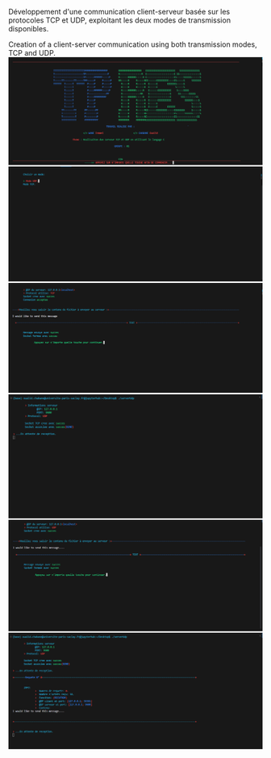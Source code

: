 Développement d'une communication client-serveur basée sur les protocoles TCP et UDP, exploitant les deux modes de transmission disponibles.

Creation of a client-server communication using both transmission modes, TCP and UDP.
![alt text](https://github.com/Akawalid/projet_reseaux/blob/master/images/Captur1.PNG?raw=true)
![alt text](https://github.com/Akawalid/projet_reseaux/blob/master/images/Captur2.PNG?raw=true)
![alt text](https://github.com/Akawalid/projet_reseaux/blob/master/images/Captur3.PNG?raw=true)
![alt text](https://github.com/Akawalid/projet_reseaux/blob/master/images/Captur4.PNG?raw=true)
![alt text](https://github.com/Akawalid/projet_reseaux/blob/master/images/Captur5.PNG?raw=true)
![alt text](https://github.com/Akawalid/projet_reseaux/blob/master/images/Captur6.PNG?raw=true)

